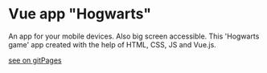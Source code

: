 # Vue app "Hogwarts"
An app for your mobile devices. Also big screen accessible. This 'Hogwarts game' app created with the help of HTML, CSS, JS and  Vue.js.

<a href="https://mariazakharova0805.github.io/Hogwarts_vueApp/" target="_blanck">see on gitPages</a>
